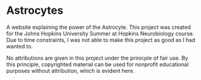 # Astrocytes
A website explaining the power of the Astrocyte. This project was created for
the Johns Hopkins University Summer at Hopkins Neurobiology course. Due to
time constraints, I was not able to make this project as good as
I had wanted to.

No attributions are given in this project under the prinicple of fair use.
By this principle, copyrighted material can be used for nonprofit
educational purposes without attribution, which is evident here.
